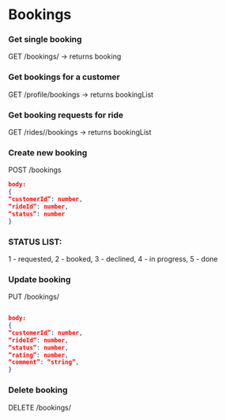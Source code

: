 # Bookings



### Get single booking
GET /bookings/<id>
-> returns booking

### Get bookings for a customer
GET /profile/bookings
-> returns bookingList

### Get booking requests for ride
GET /rides/<id>/bookings
-> returns bookingList

### Create new booking
POST /bookings

```json
body:
{
“customerId”: number,
“rideId”: number,
“status”: number
}
```

### STATUS LIST:
1 - requested, 2 - booked, 3 - declined, 4 - in progress, 5 - done

### Update booking
PUT /bookings/<id>

```json

body:
{
“customerId”: number,
“rideId”: number,
“status”: number,
“rating”: number,
“comment”: “string”,
}
```

### Delete booking
DELETE /bookings/<id>
